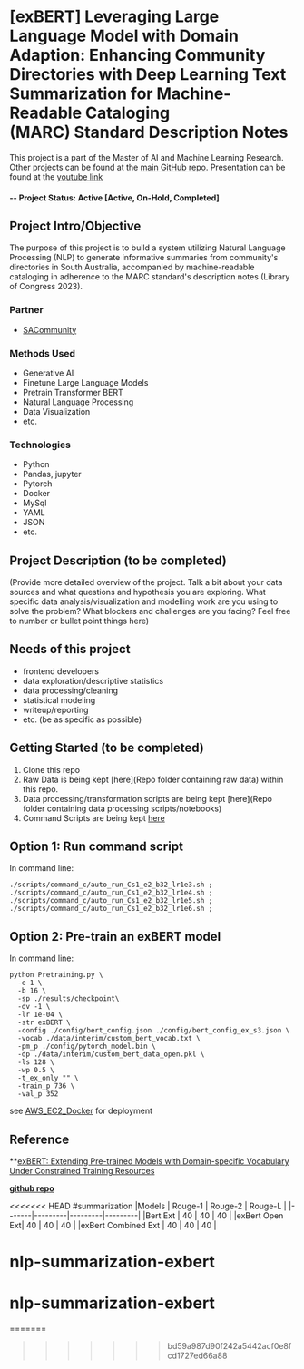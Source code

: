 # [exBERT] Leveraging Large Language Model with Domain Adaption: Enhancing Community Directories with Deep Learning Text Summarization for Machine-Readable Cataloging (MARC) Standard Description Notes

This project is a part of the Master of AI and Machine Learning Research.  Other projects can be found at the [main GitHub repo](https://github.com/camillekokoko/exBERTSum). Presentation can be found at the [youtube link](https://www.youtube.com/watch?v=6KChrujZ3_4)

#### -- Project Status: Active [Active, On-Hold, Completed]

## Project Intro/Objective
The purpose of this project is to build a system utilizing Natural Language Processing (NLP) to generate informative summaries from community's directories in South Australia, accompanied by machine-readable cataloging in adherence to the MARC standard's description notes (Library of Congress 2023).

### Partner
* [SACommunity](https://sacommunity.org/)

### Methods Used
* Generative AI
* Finetune Large Language Models 
* Pretrain Transformer BERT
* Natural Language Processing
* Data Visualization
* etc.

### Technologies
* Python
* Pandas, jupyter
* Pytorch
* Docker
* MySql
* YAML
* JSON
* etc. 

## Project Description (to be completed)
(Provide more detailed overview of the project.  Talk a bit about your data sources and what questions and hypothesis you are exploring. What specific data analysis/visualization and modelling work are you using to solve the problem? What blockers and challenges are you facing?  Feel free to number or bullet point things here)

## Needs of this project

- frontend developers
- data exploration/descriptive statistics
- data processing/cleaning
- statistical modeling
- writeup/reporting
- etc. (be as specific as possible)

## Getting Started (to be completed)

1. Clone this repo 
2. Raw Data is being kept [here](Repo folder containing raw data) within this repo.
3. Data processing/transformation scripts are being kept [here](Repo folder containing data processing scripts/notebooks)
4. Command Scripts are being kept [here]()

## Option 1: Run command script
In command line:

    ./scripts/command_c/auto_run_Cs1_e2_b32_lr1e3.sh ;
    ./scripts/command_c/auto_run_Cs1_e2_b32_lr1e4.sh ;
    ./scripts/command_c/auto_run_Cs1_e2_b32_lr1e5.sh ;
    ./scripts/command_c/auto_run_Cs1_e2_b32_lr1e6.sh ;

## Option 2: Pre-train an exBERT model 
In command line:

    python Pretraining.py \
      -e 1 \
      -b 16 \
      -sp ./results/checkpoint\
      -dv -1 \
      -lr 1e-04 \
      -str exBERT \
      -config ./config/bert_config.json ./config/bert_config_ex_s3.json \
      -vocab ./data/interim/custom_bert_vocab.txt \
      -pm_p ./config/pytorch_model.bin \
      -dp ./data/interim/custom_bert_data_open.pkl \
      -ls 128 \
      -wp 0.5 \
      -t_ex_only "" \
      -train_p 736 \
      -val_p 352
see [AWS_EC2_Docker](https://github.com/camillekokoko/AWS_EC2_Docker) for deployment

## Reference

**[exBERT: Extending Pre-trained Models with Domain-specific Vocabulary Under Constrained Training Resources](https://aclanthology.org/2020.findings-emnlp.129) 

**[github repo](https://github.com/cgmhaicenter/exBERT)**

<<<<<<< HEAD
#summarization
|Models | Rouge-1 | Rouge-2 | Rouge-L |
|-------|---------|---------|---------|
|Bert Ext  | 40      | 40      | 40      |
|exBert Open Ext| 40      | 40      | 40      |
|exBert Combined Ext | 40      | 40      | 40      |
# nlp-summarization-exbert
# nlp-summarization-exbert
=======
>>>>>>> bd59a987d90f242a5442acf0e8fcd1727ed66a88
